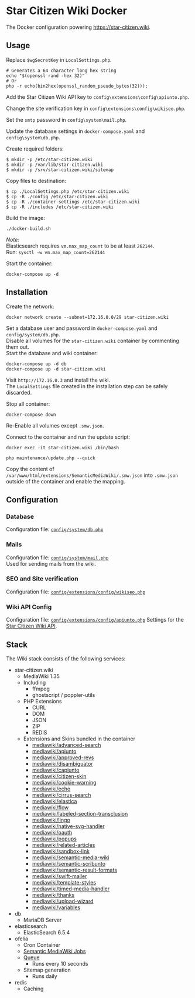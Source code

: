 # Star Citizen Wiki Docker
The Docker configuration powering https://star-citizen.wiki.

## Usage
Replace `$wgSecretKey` in `LocalSettings.php`.
```shell script
# Generates a 64 character long hex string 
echo "$(openssl rand -hex 32)"
# Or
php -r echo(bin2hex(openssl_random_pseudo_bytes(32)));
```

Add the Star Citizen Wiki API key to `config\extensions\config\apiunto.php`.  

Change the site verification key in `config\extensions\config\wikiseo.php`.

Set the `smtp` password in `config\system\mail.php`.

Update the database settings in `docker-compose.yaml` and `config\system\db.php`. 

Create required folders:  
```shell script
$ mkdir -p /etc/star-citizen.wiki
$ mkdir -p /var/lib/star-citizen.wiki
$ mkdir -p /srv/star-citizen.wiki/sitemap
```

Copy files to destination:  
```shell script
$ cp ./LocalSettings.php /etc/star-citizen.wiki
$ cp -R ./config /etc/star-citizen.wiki
$ cp -R ./container-settings /etc/star-citizen.wiki
$ cp -R ./includes /etc/star-citizen.wiki
```

Build the image:
```shell script
./docker-build.sh
```

_Note:_  
Elasticsearch requires `vm.max_map_count` to be at least `262144`.  
Run: `sysctl -w vm.max_map_count=262144`

Start the container:
```shell script
docker-compose up -d
```

## Installation
Create the network:
```shell script
docker network create --subnet=172.16.0.0/29 star-citizen.wiki
```

Set a database user and password in `docker-compose.yaml` and `config/system/db.php`.  
Disable all volumes for the `star-citizen.wiki` container by commenting them out.   
Start the database and wiki container:
```shell script
docker-compose up -d db
docker-compose up -d star-citizen.wiki
``` 

Visit `http://172.16.0.3` and install the wiki.  
The `LocalSettings` file created in the installation step can be safely discarded.
  
Stop all container:
```shell script
docker-compose down
```

Re-Enable all volumes except `.smw.json`.  

Connect to the container and run the update script:
```shell script
docker exec -it star-citizen.wiki /bin/bash

php maintenance/update.php --quick
```

Copy the content of `/var/www/html/extensions/SemanticMediaWiki/.smw.json` into `.smw.json` outside of the container and enable the mapping.

## Configuration
### Database
Configuration file: [`config/system/db.php`](config/system/db.php)

### Mails
Configuration file: [`config/system/mail.php`](config/system/mail.php)  
Used for sending mails from the wiki.

### SEO and Site verification
Configuration file: [`config/extensions/config/wikiseo.php`](config/extensions/config/wikiseo.php)

### Wiki API Config
Configuration file: [`config/extensions/config/apiunto.php`](config/extensions/config/apiunto.php)
Settings for the [Star Citizen Wiki API](https://api.star-citizen.wiki).

## Stack
The Wiki stack consists of the following services:
* star-citizen.wiki
  * MediaWiki 1.35
  * Including
    * ffmpeg
    * ghostscript / poppler-utils
  * PHP Extensions
    * CURL
    * DOM
    * JSON
    * ZIP
    * REDIS
  * Extensions and Skins bundled in the container
    * [mediawiki/advanced-search](https://www.mediawiki.org/wiki/Extension:AdvancedSearch)
    * [mediawiki/apiunto](https://github.com/StarCitizenWiki/Apiunto)
    * [mediawiki/approved-revs](https://www.mediawiki.org/wiki/Extension:ApprovedRevs)
    * [mediawiki/disambiguator](https://www.mediawiki.org/wiki/Extension:Disambiguator)
    * [mediawiki/capiunto](https://www.mediawiki.org/wiki/Extension:Capiunto)
    * [mediawiki/citizen-skin](https://github.com/StarCitizenTools/mediawiki-skins-Citizen)
    * [mediawiki/cookie-warning](https://www.mediawiki.org/wiki/Extension:CookieWarning)
    * [mediawiki/echo](https://www.mediawiki.org/wiki/Extension:Echo)
    * [mediawiki/cirrus-search](https://www.mediawiki.org/wiki/Extension:CirrusSearch)
    * [mediawiki/elastica](https://www.mediawiki.org/wiki/Extension:Elastica)
    * [mediawiki/flow](https://www.mediawiki.org/wiki/Extension:StructuredDiscussions)
    * [mediawiki/labeled-section-transclusion](https://www.mediawiki.org/wiki/Extension%3ALabeled_Section_Transclusion)
    * [mediawiki/lingo](https://www.mediawiki.org/wiki/Extension:Lingo)
    * [mediawiki/native-svg-handler](https://github.com/StarCitizenTools/mediawiki-extensions-NativeSvgHandler)
    * [mediawiki/oauth](https://www.mediawiki.org/wiki/Extension:OAuth)
    * [mediawiki/popups](https://www.mediawiki.org/wiki/Extension:Popups)
    * [mediawiki/related-articles](https://www.mediawiki.org/wiki/Extension:RelatedArticles)
    * [mediawiki/sandbox-link](https://www.mediawiki.org/wiki/Extension:SandboxLink)
    * [mediawiki/semantic-media-wiki](https://www.mediawiki.org/wiki/Extension:Semantic_MediaWiki)
    * [mediawiki/semantic-scribunto](https://www.mediawiki.org/wiki/Extension:Semantic_Scribunto)
    * [mediawiki/semantic-result-formats](https://www.mediawiki.org/wiki/Extension:Semantic_Result_Formats)
    * [mediawiki/swift-mailer](https://www.mediawiki.org/wiki/Extension:SwiftMailer)
    * [mediawiki/template-styles](https://www.mediawiki.org/wiki/Extension:TemplateStyles)
    * [mediawiki/timed-media-handler](https://www.mediawiki.org/wiki/Extension:TimedMediaHandler)
    * [mediawiki/thanks](https://www.mediawiki.org/wiki/Extension:Thanks)
    * [mediawiki/upload-wizard](https://www.mediawiki.org/wiki/Extension:UploadWizard)
    * [mediawiki/variables](https://www.mediawiki.org/wiki/Extension:Variables)
* db
  * MariaDB Server
* elasticsearch
  * ElasticSearch 6.5.4
* ofelia
  * Cron Container
  * [Semantic MediaWiki Jobs](container-config/ofelia.ini)
  * [Queue](queue.sh)
    * Runs every 10 seconds
  * Sitemap generation
    * Runs daily
* redis
  * Caching